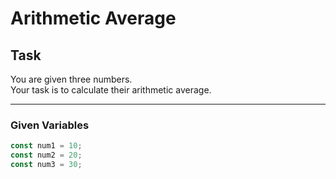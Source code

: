 # Arithmetic Average

## Task

You are given three numbers.  
Your task is to calculate their arithmetic average.

---

### Given Variables

```js
const num1 = 10;
const num2 = 20;
const num3 = 30;
```
